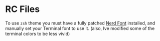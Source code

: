 # RC Files

To use `zsh` theme you must have a fully patched [Nerd Font](https://www.nerdfonts.com/) installed, and manually set your Terminal font to use it.
(also, Ive modified some of the terminal colors to be less vivid)
